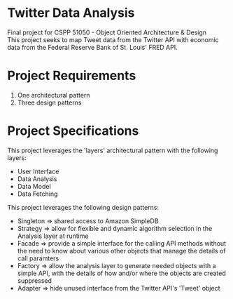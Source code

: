 Twitter Data Analysis
===========

Final project for CSPP 51050 - Object Oriented Architecture & Design  
This project seeks to map Tweet data from the Twitter API with economic data from the Federal Reserve Bank of St. Louis' FRED API.


Project Requirements
===========
1. One architectural pattern
2. Three design patterns


Project Specifications
===========
This project leverages the 'layers' architectural pattern with the following layers:  
+ User Interface
+ Data Analysis
+ Data Model
+ Data Fetching


This project leverages the following design patterns:  
+ Singleton => shared access to Amazon SimpleDB
+ Strategy => allow for flexible and dynamic algorithm selection in the Analysis layer at runtime
+ Facade => provide a simple interface for the calling API methods without the need to know about various other objects that manage the details of call paramters
+ Factory => allow the analysis layer to generate needed objects with a simple API, with the details of how and/or where the objects are created suppressed
+ Adapter => hide unused interface from the Twitter API's 'Tweet' object